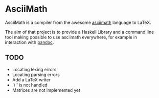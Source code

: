 # AsciiMath

AsciiMath is a compiler from the awesome [asciimath](http://asciimath.org/)
language to LaTeX.

The aim of that project is to provide a Haskell Library and a command line tool
making possible to use asciimath everywhere, for example in interaction with
[pandoc](http://pandoc.org/scripting.html).

## TODO

* Locating lexing errors
* Locating parsing errors
* Add a LaTeX writer
* '\ ' is not handled
* Matrices are not implemented yet
